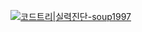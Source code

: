 [![코드트리|실력진단-soup1997](https://banner.codetree.ai/v1/banner/soup1997)](https://www.codetree.ai/profiles/soup1997)

